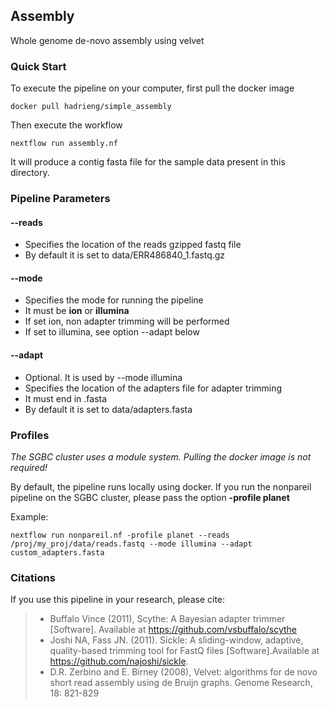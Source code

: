 ## Assembly

Whole genome de-novo assembly using velvet

### Quick Start

To execute the pipeline on your computer, first pull the docker image

    docker pull hadrieng/simple_assembly

Then execute the workflow

    nextflow run assembly.nf

It will produce a contig fasta file for the sample data present in this directory.

### Pipeline Parameters

#### --reads

* Specifies the location of the reads gzipped fastq file
* By default it is set to data/ERR486840_1.fastq.gz

#### --mode
* Specifies the mode for running the pipeline
* It must be **ion** or **illumina**
* If set ion, non adapter trimming will be performed
* If set to illumina, see option --adapt below

#### --adapt

* Optional. It is used by --mode illumina
* Specifies the location of the adapters file for adapter trimming
* It must end in .fasta
* By default it is set to data/adapters.fasta

### Profiles

*The SGBC cluster uses a module system. Pulling the docker image is not required!*

By default, the pipeline runs locally using docker. If you run the nonpareil pipeline on the SGBC cluster, please pass the option **-profile planet**

Example:

    nextflow run nonpareil.nf -profile planet --reads /proj/my_proj/data/reads.fastq --mode illumina --adapt custom_adapters.fasta

### Citations

If you use this pipeline in your research, please cite:

> * Buffalo Vince (2011), Scythe: A Bayesian adapter trimmer [Software]. Available at https://github.com/vsbuffalo/scythe
> * Joshi NA, Fass JN. (2011). Sickle: A sliding-window, adaptive, quality-based trimming tool for FastQ files
[Software].Available at https://github.com/najoshi/sickle.
> * D.R. Zerbino and E. Birney (2008), Velvet: algorithms for de novo short read assembly using de Bruijn graphs. Genome Research, 18: 821-829
